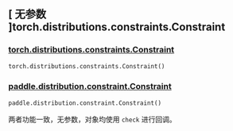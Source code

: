 ## [ 无参数 ]torch.distributions.constraints.Constraint

### [torch.distributions.constraints.Constraint](https://pytorch.org/docs/stable/distributions.html#module-torch.distributions.constraints)

```python
torch.distributions.constraints.Constraint()
```

### [paddle.distribution.constraint.Constraint](https://github.com/PaddlePaddle/Paddle/blob/develop/python/paddle/distribution/constraint.py)

```python
paddle.distribution.constraint.Constraint()
```

两者功能一致，无参数，对象均使用 `check` 进行回调。
